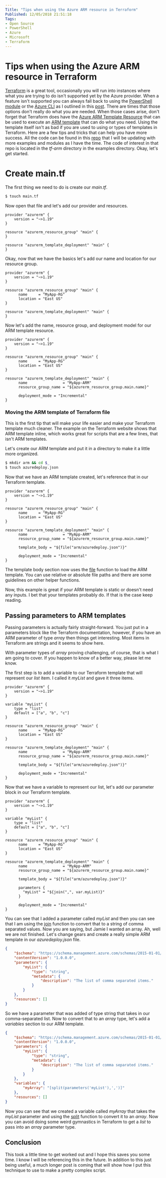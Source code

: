```yaml
---
Title: "Tips when using the Azure ARM resource in Terraform"
Published: 12/05/2018 21:51:18
Tags: 
- Open Source
- PowerShell
- Azure
- Microsoft
- Terraform
---
```

# Tips when using the Azure ARM resource in Terraform

[Terraform](https://www.terraform.io) is a great tool, occasionally you will run into instances where what you are trying to do isn't supported yet by the Azure provider. When a feature isn't supported you can always fall back to using the [PowerShell module](https://docs.microsoft.com/en-us/powershell/azure/overview?view=azurermps-6.13.0) or the [Azure CLI](https://docs.microsoft.com/en-us/cli/azure/install-azure-cli?view=azure-cli-latest) as I outlined in this [post](https://www.phillipsj.net/posts/how-to-handle-unsupported-azure-features-in-terraform). There are times that those options don't really do what you are needed. When those cases arise, don't forget that Terraform does have the [Azure ARM Template Resource](https://www.terraform.io/docs/providers/azurerm/r/template_deployment.html) that can be used to execute an [ARM template](https://docs.microsoft.com/en-us/azure/azure-resource-manager/resource-group-authoring-templates) that can do what you need. Using the template itself isn't as bad if you are used to using or types of templates in Terraform. Here are a few tips and tricks that can help you have more success. All the code can be found in this [repo](https://github.com/BlueGhostLabs/terraform-azure-samples) that I will be updating with more examples and modules as I have the time. The code of interest in that repo is located in the *tf-arm* directory in the examples directory. Okay, let's get started.

# Create main.tf

The first thing we need to do is create our *main.tf*.

```Bash
$ touch main.tf
```

Now open that file and let's add our provider and resources.

```HCL
provider "azurerm" {
    version = "~>1.19"
}

resource "azurerm_resource_group" "main" {
}

resource "azurerm_template_deployment" "main" {
}
```

Okay, now that we have the basics let's add our name and location for our resource group.

```HCL
provider "azurerm" {
    version = "~>1.19"
}

resource "azurerm_resource_group" "main" {
      name     = "MyApp-RG"
      location = "East US"
}

resource "azurerm_template_deployment" "main" {
}
```

Now let's add the name, resource group, and deployment model for our ARM template resource.

```HCL
provider "azurerm" {
    version = "~>1.19"
}

resource "azurerm_resource_group" "main" {
      name     = "MyApp-RG"
      location = "East US"
}

resource "azurerm_template_deployment" "main" {
      name                = "MyApp-ARM"
      resource_group_name = "${azurerm_resource_group.main.name}"

      deployment_mode = "Incremental"
}
```

### Moving the ARM template of Terraform file

This is the first tip that will make your life easier and make your Terraform template much cleaner. The example on the Terraform website shows that ARM template inline, which works great for scripts that are a few lines, that isn't ARM templates.

Let's create our ARM template and put it in a directory to make it a little more organized.

```Bash
$ mkdir arm && cd $_
$ touch azuredeploy.json
```

Now that we have an ARM template created, let's reference that in our Terraform template.

```HCL
provider "azurerm" {
    version = "~>1.19"
}

resource "azurerm_resource_group" "main" {
      name     = "MyApp-RG"
      location = "East US"
}

resource "azurerm_template_deployment" "main" {
      name                = "MyApp-ARM"
      resource_group_name = "${azurerm_resource_group.main.name}"
      
      template_body = "${file("arm/azuredeploy.json")}"

      deployment_mode = "Incremental"
}
```

The template body section now uses the [file](https://www.terraform.io/docs/configuration/interpolation.html#file-path-) function to load the ARM template. You can use relative or absolute file paths and there are some guidelines on other helper functions.

Now, this example is great if your ARM template is static or doesn't need any inputs. I bet that your templates probably do. If that is the case keep reading.

## Passing parameters to ARM templates

Passing parameters is actually fairly straight-forward. You just put in a parameters block like the Terraform documentation, however, if you have an ARM parameter of type *array* then things get interesting. Most items in Terraform are strings and it seems to show here.

With parameter types of *array* proving challenging, of course, that is what I am going to cover. If you happen to know of a better way, please let me know.

The first step is to add a variable to our Terraform template that will represent our *list* item. I called it *myList* and gave it three items.

```HCL
provider "azurerm" {
    version = "~>1.19"
}

variable "myList" {
    type = "list"
    default = ["a", "b", "c"]
}

resource "azurerm_resource_group" "main" {
      name     = "MyApp-RG"
      location = "East US"
}

resource "azurerm_template_deployment" "main" {
      name                = "MyApp-ARM"
      resource_group_name = "${azurerm_resource_group.main.name}"
      
      template_body = "${file("arm/azuredeploy.json")}"

      deployment_mode = "Incremental"
}
```

Now that we have a variable to represent our list, let's add our parameter block in our Terraform template.

```HCL
provider "azurerm" {
    version = "~>1.19"
}

variable "myList" {
    type = "list"
    default = ["a", "b", "c"]
}

resource "azurerm_resource_group" "main" {
      name     = "MyApp-RG"
      location = "East US"
}

resource "azurerm_template_deployment" "main" {
      name                = "MyApp-ARM"
      resource_group_name = "${azurerm_resource_group.main.name}"
      
      template_body = "${file("arm/azuredeploy.json")}"
      
      parameters {
        "myList" = "${join(",", var.myList)}"
      }
      
      deployment_mode = "Incremental"
}
```

You can see that I added a parameter called *myList* and then you can see that I am using the [join](https://www.terraform.io/docs/configuration/interpolation.html#join-delim-list-) function to convert that to a string of comma separated values. Now you are saying, but Jamie I wanted an array. Ah, well we are not finished. Let's change gears and create a really simple ARM template in our *azuredeploy.json* file.

```JSON
{
    "$schema": "https://schema.management.azure.com/schemas/2015-01-01/deploymentTemplate.json#",
    "contentVersion": "1.0.0.0",
    "parameters": {
        "myList": {
            "type": "string",
            "metadata": {
                "description": "The list of comma separated items."
            }
        }
    },
    "resources": []
}
```

So we have a parameter that was added of type string that takes in our comma-separated list. Now to convert that to an *array* type, let's add a *variables* section to our ARM template.

```JSON
{
    "$schema": "https://schema.management.azure.com/schemas/2015-01-01/deploymentTemplate.json#",
    "contentVersion": "1.0.0.0",
    "parameters": {
        "myList": {
            "type": "string",
            "metadata": {
                "description": "The list of comma separated items."
            }
        }
    },
    "variables": {
        "myArray": "[split(parameters('myList'),',')]"
    },
    "resources": []
}
```

Now you can see that we created a variable called *myArray* that takes the *myList* parameter and using the [split](https://docs.microsoft.com/en-us/azure/azure-resource-manager/resource-group-template-functions-string#split) function to convert it to an *array*. Now you can avoid doing some weird gymnastics in Terraform to get a *list* to pass into an *array* parameter type.

## Conclusion

This took a little time to get worked out and I hope this saves you some time. I know I will be referencing this in the future. In addition to this just being useful, a much longer post is coming that will show how I put this technique to use to make a pretty complex script.